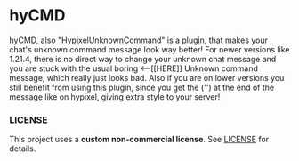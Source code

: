 # hyCMD
hyCMD, also "HypixelUnknownCommand" is a plugin, that makes your chat's unknown command message look way better!
For newer versions like 1.21.4, there is no direct way to change your unknown chat message and you are stuck with
the usual boring <--[[HERE]] Unknown command message, which really just looks bad. Also if you are on lower versions
you still benefit from using this plugin, since you get the ('<cmdname>') at the end of the message like on hypixel,
giving extra style to your server!

### LICENSE
This project uses a **custom non-commercial license**. See [LICENSE](LICENSE.txt) for details.
